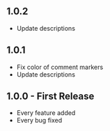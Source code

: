 ## 1.0.2
* Update descriptions

## 1.0.1
* Fix color of comment markers
* Update descriptions

## 1.0.0 - First Release
* Every feature added
* Every bug fixed
